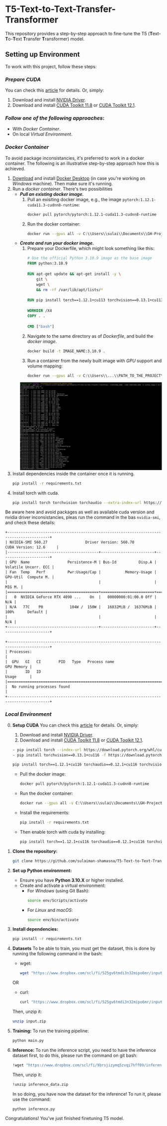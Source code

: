 # T5-Text-to-Text-Transfer-Transformer

This repository provides a step-by-step approach to fine-tune the T5 (**T**ext-**T**o-**T**ext **T**ransfer **T**ransformer) model.

## Setting up Environment

To work with this project, follow these steps:
### ***Prepare CUDA***

You can check this [article](https://medium.com/@kajhanan.1999/setting-up-pytorch-with-cuda-on-windows-11-for-gpu-deeplearning-2023-december-de1da94ddb9e) for details. Or, simply:

1. Download and install [NVIDIA Driver](https://www.nvidia.com/Download/index.aspx).
2. Download and install [CUDA Toolkit 11.8](https://developer.nvidia.com/cuda-11-8-0-download-archive) or [CUDA Toolkit 12.1](https://developer.nvidia.com/cuda-12-1-0-download-archive?target_os=Windows&target_arch=x86_64&target_version=11&target_type=exe_local).

### ***Follow one of the following approaches***:
- With *Docker Container*.
- On local *Virtual Environment*.

### ***Docker Container***
To avoid package inconsistancies, it's preferred to work in a docker container. The following is an illustrative step-by-step approach how this is achieved.
1. [Download](https://docs.docker.com/desktop/install/windows-install/) and install [Docker Desktop](https://docs.docker.com/desktop/install/windows-install/) (in case you're working on *Windows* machine). Then make sure it's running.
2. Run a *docker container*. There's two possibilities
    * ***Pull an existing *docker image*.***
        1. Pull an exisiting docker image, e.g., the image `pytorch:1.12.1-cuda11.3-cudnn8-runtime`:
            ```bash
            docker pull pytorch/pytorch:1.12.1-cuda11.3-cudnn8-runtime
            ```
        2. Run the docker container:
            ```bash
            docker run --gpus all -v C:\\Users\\sulai\\Documents\\GH-Projects\\T5-Text-to-Text-Transfer-Transformer-:/NAME --name NAME -it pytorch/pytorch:1.12.1-cuda11.3-cudnn8-runtime
            ```
    * ***Create and run your *docker image*.***
        1. Prepare your Dockerfile, which might look something like this:
            ```Dockerfile
            # Use the official Python 3.10.9 image as the base image
            FROM python:3.10.9

            RUN apt-get update && apt-get install -y \
                git \
                wget \
                && rm -rf /var/lib/apt/lists/*

            RUN pip install torch==1.12.1+cu113 torchvision==0.13.1+cu113 torchaudio==0.12.1 -f https://download.pytorch.org/whl/cu113/torch_stable.html

            WORKDIR /X4
            COPY . .

            CMD ["bash"]
            ```
        2. Navigate to the same directory as of *Dockerfile*, and build the *docker image*.
            ```bash
            docker build -t IMAGE_NAME:3.10.9 .
            ```
        3. Run a container from the newly built image with *GPU* support and volume mapping:
            ```bash
            docker run --gpus all -v C:\\Users\\...\\PATH_TO_THE_PROJECT\\..\\T5-Text-to-Text-Transfer-Transformer-:/X4 --name X4 -it my_pytorch_python:3.10.9
            ```
        ![run_docker](https://github.com/sulaiman-shamasna/T5-Text-to-Text-Transfer-Transformer-/blob/main/images/run_docker.png)
3. Install dependencies inside the container once it is running.
    ```bash
    pip install -r requirements.txt
    ```
4. Install torch with cuda.
    ```bash
    pip install torch torchvision torchaudio --extra-index-url https://download.pytorch.org/whl/nightly/cu121
    ```
Be aware here and avoid packages as well as available cuda version and nvidia driver inconsistancies, pleas run the command in the bas ```nvidia-smi```, and check these details:

    +-----------------------------------------------------------------------------------------+
    | NVIDIA-SMI 560.27                 Driver Version: 560.70         CUDA Version: 12.6     |
    |-----------------------------------------+------------------------+----------------------+
    | GPU  Name                 Persistence-M | Bus-Id          Disp.A | Volatile Uncorr. ECC |
    | Fan  Temp   Perf          Pwr:Usage/Cap |           Memory-Usage | GPU-Util  Compute M. |
    |                                         |                        |               MIG M. |
    |=========================================+========================+======================|
    |   0  NVIDIA GeForce RTX 4090 ...    On  |   00000000:01:00.0 Off |                  N/A |
    | N/A   77C    P0            104W /  150W |   16032MiB /  16376MiB |    100%      Default |
    |                                         |                        |                  N/A |
    +-----------------------------------------+------------------------+----------------------+

    +-----------------------------------------------------------------------------------------+
    | Processes:                                                                              |
    |  GPU   GI   CI        PID   Type   Process name                              GPU Memory |
    |        ID   ID                                                               Usage      |
    |=========================================================================================|
    |  No running processes found                                                             |
    +-----------------------------------------------------------------------------------------+


### ***Local Environment***

0. **Setup CUDA**
    You can check this [article](https://medium.com/@kajhanan.1999/setting-up-pytorch-with-cuda-on-windows-11-for-gpu-deeplearning-2023-december-de1da94ddb9e) for details. Or, simply:
    1. Download and install [NVIDIA Driver](https://www.nvidia.com/Download/index.aspx).
    2. Download and install [CUDA Toolkit 11.8](https://developer.nvidia.com/cuda-11-8-0-download-archive) or [CUDA Toolkit 12.1](https://developer.nvidia.com/cuda-12-1-0-download-archive?target_os=Windows&target_arch=x86_64&target_version=11&target_type=exe_local). 

    ```bash
    - pip install torch --index-url https://download.pytorch.org/whl/cu126
    - pip install torchvision==0.13.1+cu116 -f https://download.pytorch.org/whl/torch_stable.html
    ```

    ```bash
    pip install torch==1.12.1+cu116 torchaudio==0.12.1+cu116 torchvision==0.13.1+cu116 -f https://download.pytorch.org/whl/torch_stable.html
    ```
    * Pull the docker image:
        ```bash
        docker pull pytorch/pytorch:1.12.1-cuda11.3-cudnn8-runtime
        ```
    * Run the docker container:
        ```bash
        docker run --gpus all -v C:\\Users\\sulai\\Documents\\GH-Projects\\T5-Text-to-Text-Transfer-Transformer-:/X4 --name X4 -it pytorch/pytorch:1.12.1-cuda11.3-cudnn8-runtime
        ```
    * Install the requirements:
        ```bash
        pip install -r requirements.txt
        ```
    * Then enable torch with cuda by installing:
        ```bash
        pip install torch==1.12.1+cu116 torchaudio==0.12.1+cu116 torchvision==0.13.1+cu116 -f https://download.pytorch.org/whl/torch_stable.html
        ```

1. **Clone the repository:**
    ```bash
    git clone https://github.com/sulaiman-shamasna/T5-Text-to-Text-Transfer-Transformer-.git
    ```
    
2. **Set up Python environment:**
    - Ensure you have **Python 3.10.X** or higher installed.
    - Create and activate a virtual environment:
      - For *Windows* (using Git Bash):
        ```bash
        source env/Scripts/activate
        ```
      - For *Linux* and *macOS*:
        ```bash
        source env/bin/activate
        ```

3. **Install dependencies:**
    ```bash
    pip install -r requirements.txt
    ```
4. **Datasets**
    To be able to train, you must get the dataset, this is done by running the following command in the bash: 

      - wget:
        ```bash
        wget "https://www.dropbox.com/scl/fi/525gv6tmdi3n32mipo6mr/input.zip?rlkey=5jdsxahphk2ped5wxbxnv0n4y&dl=1" -O input.zip
        ```
  
    OR 

      - curl:
        ```bash
        curl "https://www.dropbox.com/scl/fi/525gv6tmdi3n32mipo6mr/input.zip?rlkey=5jdsxahphk2ped5wxbxnv0n4y&dl=1" -O input.zip
        ```
  
    Then, unzip it:

    ```bash
    unzip input.zip
    ```

5. **Training:**
    To run the training pipeline:
    ```bash
    python main.py
    ```

6. **Inference:**
    To run the inference script, you need to have the inference dataset first, to do this, please run the command on git bash:

    ```bash
    !wget "https://www.dropbox.com/scl/fi/9brsjizymq5zvqi7hff09/inference_data.zip?rlkey=ukmdy5egmdld80r5hhmsja78v&dl=1" -O inference_data.zip

    ```
    Then, unzip it:
    ```bash
    !unzip inference_data.zip
    ```

    In so doing, you have now the dataset for the inference! To run it, please use the command:

    ```bash
    python inference.py
    ```

Congratulations! You've just finished finetuning T5 model.

